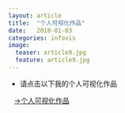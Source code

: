 ```yaml
---
layout: article
title:  "个人可视化作品"
date:   2018-01-03
categories: infovis 
image:
  teaser: article9.jpg
  feature: article9.jpg
---
```


 + 请点击以下我的个人可视化作品
 
                             [→个人可视化作品]( https://a917464280.github.io/infovis/keshihua/index.html)
